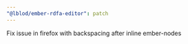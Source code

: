 ```yaml
---
"@lblod/ember-rdfa-editor": patch
---
```


Fix issue in firefox with backspacing after inline ember-nodes
